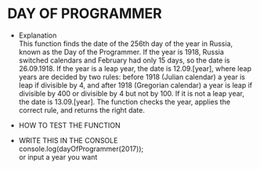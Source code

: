 # DAY OF PROGRAMMER

- Explanation  
This function finds the date of the 256th day of the year in Russia, known as the Day of the Programmer. If the year is 1918, Russia switched calendars and February had only 15 days, so the date is 26.09.1918. If the year is a leap year, the date is 12.09.[year], where leap years are decided by two rules: before 1918 (Julian calendar) a year is leap if divisible by 4, and after 1918 (Gregorian calendar) a year is leap if divisible by 400 or divisible by 4 but not by 100. If it is not a leap year, the date is 13.09.[year]. The function checks the year, applies the correct rule, and returns the right date.

- HOW TO TEST THE FUNCTION

- WRITE THIS IN THE CONSOLE  
    console.log(dayOfProgrammer(2017));  
or input a year you want
